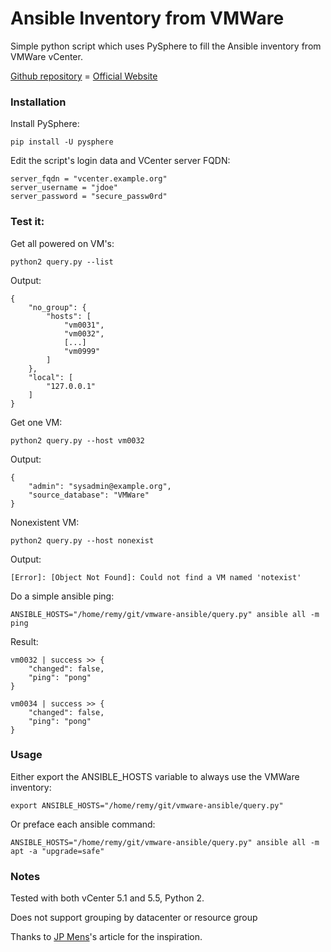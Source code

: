 # Ansible Inventory from VMWare

Simple python script which uses PySphere to fill the Ansible inventory from VMWare vCenter.

[Github repository](https://github.com/RaymiiOrg/ansible-vmware)  =
[Official Website](https://raymii.org/s/software/Ansible__Dynamic_Inventory_From_VMware_vCenter.html)

### Installation

Install PySphere:

	pip install -U pysphere

Edit the script's login data and VCenter server FQDN:

	server_fqdn = "vcenter.example.org"
	server_username = "jdoe"
	server_password = "secure_passw0rd"


### Test it:

Get all powered on VM's:

	python2 query.py --list

Output:

	{
	    "no_group": {
	        "hosts": [
	            "vm0031",
	            "vm0032",
	            [...]
	            "vm0999"
	        ]
	    },
	    "local": [
	        "127.0.0.1"
	    ]
	}

Get one VM:

	python2 query.py --host vm0032

Output:

	{
	    "admin": "sysadmin@example.org",
	    "source_database": "VMWare"
	}

Nonexistent VM:

	python2 query.py --host nonexist

Output:

	[Error]: [Object Not Found]: Could not find a VM named 'notexist'

Do a simple ansible ping:

	ANSIBLE_HOSTS="/home/remy/git/vmware-ansible/query.py" ansible all -m ping

Result:

	vm0032 | success >> {
	    "changed": false,
	    "ping": "pong"
	}

	vm0034 | success >> {
	    "changed": false,
	    "ping": "pong"
	}

### Usage

Either export the ANSIBLE_HOSTS variable to always use the VMWare inventory:

	export ANSIBLE_HOSTS="/home/remy/git/vmware-ansible/query.py"

Or preface each ansible command:

	ANSIBLE_HOSTS="/home/remy/git/vmware-ansible/query.py" ansible all -m apt -a "upgrade=safe"

### Notes

Tested with both vCenter 5.1 and 5.5, Python 2.  

Does not support grouping by datacenter or resource group

Thanks to [JP Mens](http://jpmens.net/2013/06/18/adapting-inventory-for-ansible/)'s article for the inspiration.
